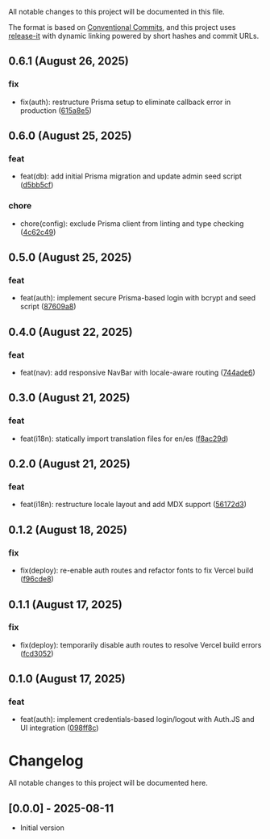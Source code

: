 <!--
⚠️ DO NOT EDIT THIS FILE MANUALLY
This file is managed by release-it with conventional commits.
Unreleased section is safe to update. Released sections will be overwritten.
-->

All notable changes to this project will be documented in this file.

The format is based on [Conventional Commits](https://www.conventionalcommits.org),
and this project uses [release-it](https://github.com/release-it/release-it)
with dynamic linking powered by short hashes and commit URLs.

## 0.6.1 (August 26, 2025)

### fix

- fix(auth): restructure Prisma setup to eliminate callback error in production ([615a8e5](https://github.com/b3t0247/vdo-wrapper/commit/615a8e5))

## 0.6.0 (August 25, 2025)

### feat

- feat(db): add initial Prisma migration and update admin seed script ([d5bb5cf](https://github.com/b3t0247/vdo-wrapper/commit/d5bb5cf))

### chore

- chore(config): exclude Prisma client from linting and type checking ([4c62c49](https://github.com/b3t0247/vdo-wrapper/commit/4c62c49))

## 0.5.0 (August 25, 2025)

### feat

- feat(auth): implement secure Prisma-based login with bcrypt and seed script ([87609a8](https://github.com/b3t0247/vdo-wrapper/commit/87609a8))

## 0.4.0 (August 22, 2025)

### feat

- feat(nav): add responsive NavBar with locale-aware routing ([744ade6](https://github.com/b3t0247/vdo-wrapper/commit/744ade6))

## 0.3.0 (August 21, 2025)

### feat

- feat(i18n): statically import translation files for en/es ([f8ac29d](https://github.com/b3t0247/vdo-wrapper/commit/f8ac29d))

## 0.2.0 (August 21, 2025)

### feat

- feat(i18n): restructure locale layout and add MDX support ([56172d3](https://github.com/b3t0247/vdo-wrapper/commit/56172d3))

## 0.1.2 (August 18, 2025)

### fix

- fix(deploy): re-enable auth routes and refactor fonts to fix Vercel build ([f96cde8](https://github.com/b3t0247/vdo-wrapper/commit/f96cde8))

## 0.1.1 (August 17, 2025)

### fix

- fix(deploy): temporarily disable auth routes to resolve Vercel build errors ([fcd3052](https://github.com/b3t0247/vdo-wrapper/commit/fcd3052))

## 0.1.0 (August 17, 2025)

### feat

- feat(auth): implement credentials-based login/logout with Auth.JS and UI integration ([098ff8c](https://github.com/b3t0247/vdo-wrapper/commit/098ff8c))

# Changelog

All notable changes to this project will be documented here.

## [0.0.0] - 2025-08-11

- Initial version

